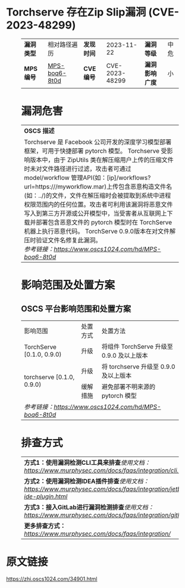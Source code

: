 # Torchserve 存在Zip Slip漏洞 (CVE-2023-48299)
<figure class="wp-block-table">
    <table>
        <tbody>
        <tr>
            <td><strong>漏洞类型</strong></td>
            <td>相对路径遍历</td>
            <td><strong>发现时间</strong></td>
            <td>2023-11-22</td>
            <td><strong>漏洞等级</strong></td>
            <td>中危</td>
        </tr>
        <tr>
            <td><strong>MPS编号</strong></td>
            <td><a href="https://www.oscs1024.com/hd/MPS-boq6-8t0d">MPS-boq6-8t0d</a></td>
            <td><strong>CVE编号</strong></td>
            <td>CVE-2023-48299</td>
            <td><strong>漏洞影响广度</strong></td>
            <td>小</td>
        </tr>
        </tbody>
    </table>
</figure>


<figure class="wp-block-table">
    <h1 class="wp-block-heading">漏洞危害</h1>
    <table>
        <tbody>
        <tr>
            <td><strong>OSCS 描述</strong></td>
        </tr>
        <tr>
            <td>Torchserve 是 Facebook 公司开发的深度学习模型部署框架，可用于快捷部署 pytorch 模型。
Torchserve 受影响版本中，由于 ZipUtils 类在解压缩用户上传的压缩文件时未对文件路径进行过滤，攻击者可通过 model/workflow 管理API(如：[ip]/workflows?url=https://<public_url>/myworkflow.mar)上传包含恶意构造文件名(如：../)的文件，文件在解压缩时会被提取到系统中进程权限范围内的任何位置。攻击者可利用该漏洞将恶意文件写入到第三方开源或公开模型中，当受害者从互联网上下载并部署包含恶意文件的 pytorch 模型时在 TorchServe 机器上执行恶意代码。
TorchServe 0.9.0版本在对文件解压时验证文件名修复此漏洞。<br><em>参考链接：<a
                    href="https://www.oscs1024.com/hd/MPS-boq6-8t0d">https://www.oscs1024.com/hd/MPS-boq6-8t0d</a></em>
            </td>
        </tr>
        </tbody>
    </table>
</figure>


<figure class="wp-block-table alignleft">
    <h1 class="wp-block-heading">影响范围及处置方案</h1>
    <h2 class="wp-block-heading"><strong>OSCS</strong> <strong>平台影响范围和处置方案</strong></h2>
    <table>
        <tbody>
        <tr>
            <td>影响范围</td>
            <td>处置方式</td>
            <td>处置方法</td>
        </tr>
        <tr><td rowspan="1">TorchServe [0.1.0, 0.9.0)</td><td>升级</td><td>将组件 TorchServe 升级至 0.9.0 及以上版本</td></tr><tr><td rowspan="2">torchserve [0.1.0, 0.9.0)</td><td>升级</td><td>将 torchserve 升级至 0.9.0 及以上版本</td></tr><tr><td>缓解措施</td><td>避免部署不明来源的 pytorch 模型</td></tr>
        <tr>
            <td colspan="3"><em>参考链接：</em><em><a
                    href="https://www.oscs1024.com/hd/MPS-boq6-8t0d">https://www.oscs1024.com/hd/MPS-boq6-8t0d</a></em></td>
        </tr>
        </tbody>
    </table>
</figure>


<figure class="wp-block-table">
    <h1 class="wp-block-heading">排查方式</h1>
    <table>
        <tbody>
        <tr>
            <td><strong>方式1：使用漏洞检测CLI工具来排查</strong><em>使用文档：<a
                    href="https://www.murphysec.com/docs/faqs/integration/cli.html">https://www.murphysec.com/docs/faqs/integration/cli.html</a></em>
            </td>
        </tr>
        <tr>
            <td><strong>方式2：使用漏洞检测IDEA插件排查</strong><em>使用文档：<a
                    href="https://www.murphysec.com/docs/faqs/integration/jetbrains-ide-plugin.html">https://www.murphysec.com/docs/faqs/integration/jetbrains-ide-plugin.html</a></em>
            </td>
        </tr>
        <tr>
            <td><strong>方式3：接入GitLab进行漏洞检测排查</strong><em>使用文档：<a
                    href="https://www.murphysec.com/docs/faqs/integration/gitlab.html">https://www.murphysec.com/docs/faqs/integration/gitlab.html</a></em>
            </td>
        </tr>
        <tr>
            <td><strong>更多排查方式：</strong><em><a
                    href="https://www.murphysec.com/docs/faqs/integration/">https://www.murphysec.com/docs/faqs/integration/</a></em>
            </td>
        </tr>
        </tbody>
    </table>
</figure>
<h1>原文链接</h1>
<p><a href="https://zhi.oscs1024.com/34901.html">https://zhi.oscs1024.com/34901.html</a></p>